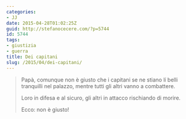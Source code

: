 ```yaml
---
categories:
- JJ
date: 2015-04-28T01:02:25Z
guid: http://stefanocecere.com/?p=5744
id: 5744
tags:
- giustizia
- guerra
title: Dei capitani
slug: /2015/04/dei-capitani/
---
```


> Papà, comunque non è giusto che i capitani se ne stiano lí belli tranquilli nel palazzo, mentre tutti gli altri vanno a combattere.
> 
> Loro in difesa e al sicuro, gli altri in attacco rischiando di morire.
> 
> Ecco: non è giusto!